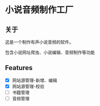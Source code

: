 # 小说音频制作工厂

## 关于

这是一个制作有声小说音频的软件。

包含小说网址爬虫、小说编辑、音频制作等功能

## Features
- [x] 网站源管理-新增、编辑
- [x] 网站源管理-校验
- [ ] 书籍管理
- [ ] 音频管理

